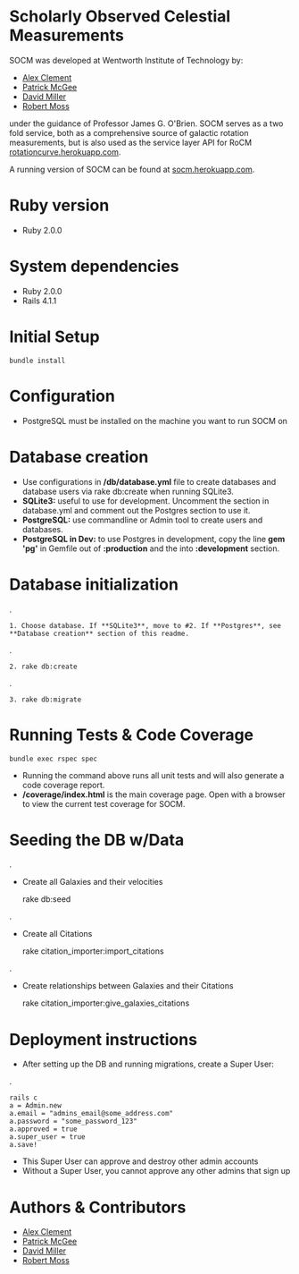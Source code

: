 Scholarly Observed Celestial Measurements
=========================================
SOCM was developed at Wentworth Institute of Technology by:
  - [Alex Clement](https://github.com/alexrdclement)
  - [Patrick McGee](https://github.com/patrickwmcgee)
  - [David Miller](https://github.com/djmill)
  - [Robert Moss](https://github.com/mossr)

under the guidance of Professor James G. O'Brien. SOCM serves as a two fold service, both as a comprehensive source of galactic rotation measurements, but is also used as the service layer API for RoCM [rotationcurve.herokuapp.com](http://rotationcurve.herokuapp.com).

A running version of SOCM can be found at [socm.herokuapp.com](http://socm.herokuapp.com).

Ruby version
============
  - Ruby 2.0.0

System dependencies
===================
  - Ruby 2.0.0
  - Rails 4.1.1

Initial Setup
=============

    bundle install


Configuration
=============
  - PostgreSQL must be installed on the machine you want to run SOCM on

Database creation
=================
  - Use configurations in **/db/database.yml** file to create databases and database users via rake db:create when running SQLite3.
  - **SQLite3:** useful to use for development. Uncomment the section in database.yml and comment out the Postgres section to use it.
  - **PostgreSQL:** use commandline or Admin tool to create users and databases.
  - **PostgreSQL in Dev:** to use Postgres in development, copy the line **gem 'pg'** in Gemfile out of **:production** and the into **:development** section.

Database initialization
=======================
.

    1. Choose database. If **SQLite3**, move to #2. If **Postgres**, see **Database creation** section of this readme.

.

    2. rake db:create

.

    3. rake db:migrate

Running Tests & Code Coverage
=========================

    bundle exec rspec spec

  - Running the command above runs all unit tests and will also generate a code coverage report.
  - **/coverage/index.html** is the main coverage page. Open with a browser to view the current test coverage for SOCM.

Seeding the DB w/Data
=====================
.
  - Create all Galaxies and their velocities


    rake db:seed

.
  - Create all Citations


    rake citation\_importer:import\_citations

.
  - Create relationships between Galaxies and their Citations


    rake citation\_importer:give\_galaxies_citations


Deployment instructions
=======================
  - After setting up the DB and running migrations, create a Super User:

.

    rails c
    a = Admin.new
    a.email = "admins_email@some_address.com"
    a.password = "some_password_123"
    a.approved = true
    a.super_user = true
    a.save!
  - This Super User can approve and destroy other admin accounts
  - Without a Super User, you cannot approve any other admins that sign up

Authors & Contributors
======================
  - [Alex Clement](https://github.com/alexrdclement)
  - [Patrick McGee](https://github.com/patrickwmcgee)
  - [David Miller](https://github.com/djmill)
  - [Robert Moss](https://github.com/mossr)
